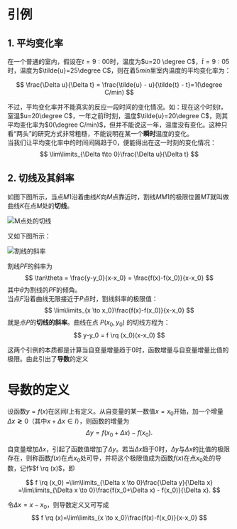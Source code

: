 # 引例

## 1. 平均变化率  

在一个普通的室内，假设在$t=9:00$时，温度为$u=20 \degree C$，$\tilde{t}=9:05$时，温度为$\tilde{u}=25\degree C$，则在着$5min$里室内温度的平均变化率为：

$$
\frac{\Delta u}{\Delta t} = \frac{\tilde{u} - u}{\tilde{t} - t}=1(\degree C/min)
$$

不过，平均变化率并不能真实的反应一段时间的变化情况。如：现在这个时刻$t$，室温$u=20\degree C$，一年之前$\tilde{t}$时刻，温度$\tilde{u}=20\degree C$，则其平均变化率为$0(\degree C/min)$，但并不能说这一年，温度没有变化。这种只看“两头”的研究方式非常粗糙，不能说明在某一个**瞬时**温度的变化。  
当我们让平均变化率中的时间间隔趋于$0$，便能得出在这一时刻的变化情况：
$$
\lim\limits_{\Delta t\to 0}\frac{\Delta u}{\Delta t}
$$

## 2. 切线及其斜率

如图下图所示，当点$M1$沿着曲线$K$向$M$点靠近时，割线$MM1$的极限位置$MT$就叫做曲线$K$在点$M$处的**切线**。


![M点处的切线](https://technotetech.oss-cn-shenzhen.aliyuncs.com/FileSharing.action?x-oss-process=style/size)


又如下图所示：  

![割线的斜率](https://technotetech.oss-cn-shenzhen.aliyuncs.com/2.png?x-oss-process=style/size)

割线$PF$的斜率为
$$
\tan\theta = \frac{y-y_0}{x-x_0} = \frac{f(x)-f(x_0)}{x-x_0}
$$
其中$\theta$为割线的$PF$的倾角。  
当点$F$沿着曲线无限接近于$P$点时，割线斜率的极限值：
$$
\lim\limits_{x \to x_0}\frac{f(x)-f(x_0)}{x-x_0}
$$
就是点$P$的**切线的斜率**。曲线在点 $P(x_0, y_0)$ 的切线方程为：
$$
y-y_0 = f \rq (x_0)(x-x_0)
$$


这两个引例的本质都是计算当自变量增量趋于$0$时，函数增量与自变量增量比值的极限。由此引出了**导数**的定义

# 导数的定义
设函数$y=f(x)$在区间$I$上有定义。从自变量的某一数值$x=x_0$开始，加一个增量$\Delta x \gtrless 0$（其中$x+\Delta x \in I$），则函数的增量为
$$
\Delta y=f(x_0+\Delta x)-f(x_0).
$$

自变量增加$\Delta x$，引起了函数值增加了$\Delta y$。若当$\Delta x$趋于$0$时，$\Delta y$与$\Delta x$的比值的极限存在，则称函数$f (x)$在点$x_0$处可导，并将这个极限值成为函数$f (x)$在点$x_0$处的导数，记作$f \rq (x)$，即

$$
f \rq (x_0)
=\lim\limits_{\Delta x \to 0}\frac{\Delta y}{\Delta x}
=\lim\limits_{\Delta x \to 0}\frac{f(x_0+\Delta x) - f(x_0)}{\Delta x}.
$$

令$\Delta x = x - x_0$，则导数定义又可写成
$$
f \rq (x)=\lim\limits_{x \to x_0}\frac{f(x)-f(x_0)}{x-x_0}
$$